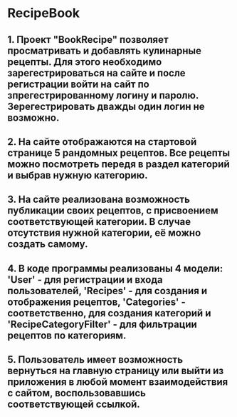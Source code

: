 # RecipeBook
## 1. Проект "BookRecipe" позволяет просматривать и добавлять кулинарные рецепты. Для этого необходимо зарегестрироваться на сайте и после регистрации войти на сайт по зпрегестрированному логину и паролю. Зерегестрировать дважды один логин не возможно.
## 2. На сайте отображаются на стартовой странице 5 рандомных рецептов. Все рецепты можно посмотреть передя в раздел категорий  и выбрав нужную категорию. 
## 3. На сайте реализована возможность публикации своих рецептов, с присвоением соответствующей категории. В случае отсутствия нужной категории, её можно создать самому.
## 4. В коде программы реализованы 4 модели: 'User' - для регистрации и входа пользователей, 'Recipes' - для создания и отображения рецептов, 'Categories' - соответственно, для создания категорий и 'RecipeCategoryFilter' - для фильтрации рецептов по категориям. 
## 5. Пользователь имеет возможность вернуться на главную страницу или выйти из приложения в любой момент взаимодействия с сайтом, воспользовавшись соответствующей ссылкой.
